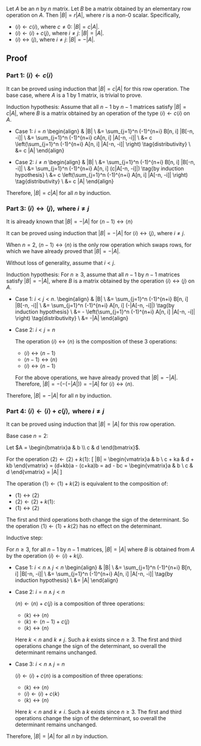 Let $A$ be an $n$ by $n$ matrix.
Let $B$ be a matrix obtained by an elementary row operation on $A$.
Then $|B| = r|A|$, where $r$ is a non-0 scalar. Specifically,

* $\langle i \rangle \leftarrow c\langle i \rangle$, where $c \neq 0$: $|B| = c|A|$.
* $\langle i \rangle \leftarrow \langle i \rangle + c\langle j \rangle$, where $i \neq j$: $|B| = |A|$.
* $\langle i \rangle \leftrightarrow \langle j \rangle$, where $i \neq j$: $|B| = -|A|$.

## Proof

### Part 1: $\langle i \rangle \leftarrow c\langle i \rangle$

It can be proved using induction that $|B| = c|A|$ for this row operation.
The base case, where $A$ is a 1 by 1 matrix, is trivial to prove.

Induction hypothesis:
Assume that all $n-1$ by $n-1$ matrices satisfy $|B| = c|A|$,
where $B$ is a matrix obtained by an operation of the type
$\langle i \rangle \leftarrow c\langle i \rangle$ on $A$.

* Case 1: $i = n$
\begin{align}
& |B|
\\ &= \sum_{j=1}^n (-1)^{n+i} B[n, i] |B[-n, -i]|
\\ &= \sum_{j=1}^n (-1)^{n+i} cA[n, i] |A[-n, -i]|
\\ &= c \left(\sum_{j=1}^n (-1)^{n+i} A[n, i] |A[-n, -i]| \right) \tag{distributivity}
\\ &= c |A|
\end{align}

* Case 2: $i \neq n$
\begin{align}
& |B|
\\ &= \sum_{j=1}^n (-1)^{n+i} B[n, i] |B[-n, -i]|
\\ &= \sum_{j=1}^n (-1)^{n+i} A[n, i] (c|A[-n, -i]|) \tag{by induction hypothesis}
\\ &= c \left(\sum_{j=1}^n (-1)^{n+i} A[n, i] |A[-n, -i]| \right) \tag{distributivity}
\\ &= c |A|
\end{align}

Therefore, $|B| = c|A|$ for all $n$ by induction.

### Part 3: $\langle i \rangle \leftrightarrow \langle j \rangle, \textrm{ where } i \neq j$

It is already known that $|B| = -|A|$ for
$\langle n-1 \rangle \leftrightarrow \langle n \rangle$

It can be proved using induction that $|B| = -|A|$ for
$\langle i \rangle \leftrightarrow \langle j \rangle$, where $i \neq j$.

When $n = 2$, $\langle n-1 \rangle \leftrightarrow \langle n \rangle$
is the only row operation which swaps rows, for which we have already proved that $|B| = -|A|$.
 
Without loss of generality, assume that $i < j$.

Induction hypothesis:
For $n \ge 3$, assume that all $n-1$ by $n-1$ matrices satisfy $|B| = -|A|$,
where $B$ is a matrix obtained by the operation
$\langle i \rangle \leftrightarrow \langle j \rangle$ on $A$.

* Case 1: $i < j < n$.
\begin{align}
& |B|
\\ &= \sum_{j=1}^n (-1)^{n+i} B[n, i] |B[-n, -i]|
\\ &= \sum_{j=1}^n (-1)^{n+i} A[n, i] (-|A[-n, -i]|) \tag{by induction hypothesis}
\\ &= - \left(\sum_{j=1}^n (-1)^{n+i} A[n, i] |A[-n, -i]| \right) \tag{distributivity}
\\ &= -|A|
\end{align}

* Case 2: $i < j = n$

    The operation $\langle i \rangle \leftrightarrow \langle n \rangle$ is the composition of these 3 operations:

    * $\langle i \rangle \leftrightarrow \langle n-1 \rangle$
    * $\langle n-1 \rangle \leftrightarrow \langle n \rangle$
    * $\langle i \rangle \leftrightarrow \langle n-1 \rangle$

    For the above operations, we have already proved that $|B| = -|A|$.
    Therefore, $|B| = -(-(-|A|)) = -|A|$ for $\langle i \rangle \leftrightarrow \langle n \rangle$.

Therefore, $|B| = -|A|$ for all $n$ by induction.

### Part 4: $\langle i \rangle \leftarrow \langle i \rangle + c\langle j \rangle, \textrm{ where } i \neq j$

It can be proved using induction that $|B| = |A|$ for this row operation.

Base case $n=2$:

Let $A = \begin{bmatrix}a & b \\ c & d \end{bmatrix}$.

For the operation $\langle 2 \rangle \leftarrow \langle 2 \rangle + k\langle 1 \rangle$:
\[ |B|
= \begin{vmatrix}a & b \\ c + ka & d + kb \end{vmatrix}
= (d+kb)a - (c+ka)b = ad - bc
= \begin{vmatrix}a & b \\ c & d \end{vmatrix}
= |A| \]

The operation $\langle 1 \rangle \leftarrow \langle 1 \rangle + k\langle 2 \rangle$ is equivalent to the composition of:

* $\langle 1 \rangle \leftrightarrow \langle 2 \rangle$
* $\langle 2 \rangle \leftarrow \langle 2 \rangle + k\langle 1 \rangle$:
* $\langle 1 \rangle \leftrightarrow \langle 2 \rangle$

The first and third operations both change the sign of the determinant.
So the operation $\langle 1 \rangle \leftarrow \langle 1 \rangle + k\langle 2 \rangle$ has no effect on the determinant.

Inductive step:

For $n \ge 3$, for all $n-1$ by $n-1$ matrices, $|B| = |A|$
where $B$ is obtained from $A$ by the operation
$\langle i \rangle \leftarrow \langle i \rangle + k\langle j \rangle$.

* Case 1: $i < n \wedge j < n$
\begin{align}
& |B|
\\ &= \sum_{j=1}^n (-1)^{n+i} B[n, i] |B[-n, -i]|
\\ &= \sum_{j=1}^n (-1)^{n+i} A[n, i] |A[-n, -i]| \tag{by induction hypothesis}
\\ &= |A|
\end{align}

* Case 2: $i = n \wedge j < n$

    $\langle n \rangle \leftarrow \langle n \rangle + c\langle j \rangle$ is a composition of three operations:

    * $\langle k \rangle \leftrightarrow \langle n \rangle$
    * $\langle k \rangle \leftarrow \langle n-1 \rangle + c\langle j \rangle$
    * $\langle k \rangle \leftrightarrow \langle n \rangle$

    Here $k < n$ and $k \neq j$. Such a $k$ exists since $n \ge 3$.
    The first and third operations change the sign of the determinant, so overall the determinant remains unchanged.

* Case 3: $i < n \wedge j = n$

    $\langle i \rangle \leftarrow \langle i \rangle + c\langle n \rangle$ is a composition of three operations:

    * $\langle k \rangle \leftrightarrow \langle n \rangle$
    * $\langle i \rangle \leftarrow \langle i \rangle + c\langle k \rangle$
    * $\langle k \rangle \leftrightarrow \langle n \rangle$

    Here $k < n$ and $k \neq i$. Such a $k$ exists since $n \ge 3$.
    The first and third operations change the sign of the determinant, so overall the determinant remains unchanged.

Therefore, $|B| = |A|$ for all $n$ by induction.
